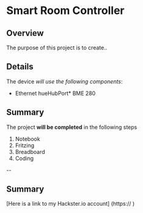 # Smart Room Controller

## Overview

The purpose of this project is to create..

## Details

The device *will use the following components*:

* Ethernet hueHubPort* BME 280

## Summary

The project **will be completed** in the following steps

1. Notebook
1. Fritzing
1. Breadboard
1. Coding

--

## Summary

[Here is a link to my Hackster.io account]
(https:// )
